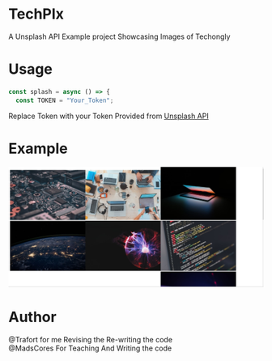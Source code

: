 # TechPIx
A Unsplash API Example project Showcasing Images of Techongly

# Usage
```js
const splash = async () => {
  const TOKEN = "Your_Token";
  ```
  
  Replace Token with your Token Provided from <a href="https://unsplash.com/oauth/applications/"> Unsplash API </a>
  
  # Example
  <img src="6c0bc72fc48f9f7de3affa08e68dd3a9.jpg"> </img>
  
  # Author
  
  @Trafort  for me Revising the Re-writing the code <br>
  @MadsCores For Teaching And Writing the code
